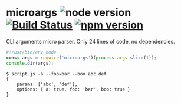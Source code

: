 # microargs ![node version](https://img.shields.io/node/v/microargs.svg) [![Build Status](https://travis-ci.org/pawelgalazka/microargs.svg?branch=master)](https://travis-ci.org/pawelgalazka/microargs) [![npm version](https://badge.fury.io/js/microargs.svg)](https://badge.fury.io/js/microargs)
CLI arguments micro parser. Only 24 lines of code, no dependencies.

``` js
#!/usr/bin/env node
const args = require('microargs')(process.argv.slice(1));
console.dir(args);
```

```
$ script.js -a --foo=bar --boo abc def
{
    params: ['abc', 'def'],
    options: { a: true, foo: 'bar', boo: true }
}
